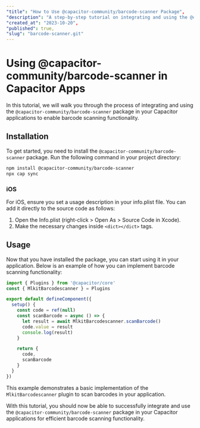 ```yaml
---
"title": "How to Use @capacitor-community/barcode-scanner Package",
"description": "A step-by-step tutorial on integrating and using the @capacitor-community/barcode-scanner package for barcode scanning in Capacitor applications.",
"created_at": "2023-10-20",
"published": true,
"slug": "barcode-scanner.git"
---
```


# Using @capacitor-community/barcode-scanner in Capacitor Apps

In this tutorial, we will walk you through the process of integrating and using the `@capacitor-community/barcode-scanner` package in your Capacitor applications to enable barcode scanning functionality.

## Installation

To get started, you need to install the `@capacitor-community/barcode-scanner` package. Run the following command in your project directory:

```bash
npm install @capacitor-community/barcode-scanner
npx cap sync
```

### iOS

For iOS, ensure you set a usage description in your info.plist file. You can add it directly to the source code as follows:

1. Open the Info.plist (right-click > Open As > Source Code in Xcode).
2. Make the necessary changes inside `<dict></dict>` tags.

## Usage

Now that you have installed the package, you can start using it in your application. Below is an example of how you can implement barcode scanning functionality:

```js
import { Plugins } from '@capacitor/core'
const { MlkitBarcodescanner } = Plugins

export default defineComponent({
  setup() {
    const code = ref(null)
    const scanBarcode = async () => {
      let result = await MlkitBarcodescanner.scanBarcode()
      code.value = result
      console.log(result)
    }

    return {
      code,
      scanBarcode
    }
  }
})
```

This example demonstrates a basic implementation of the `MlkitBarcodescanner` plugin to scan barcodes in your application.

With this tutorial, you should now be able to successfully integrate and use the `@capacitor-community/barcode-scanner` package in your Capacitor applications for efficient barcode scanning functionality.